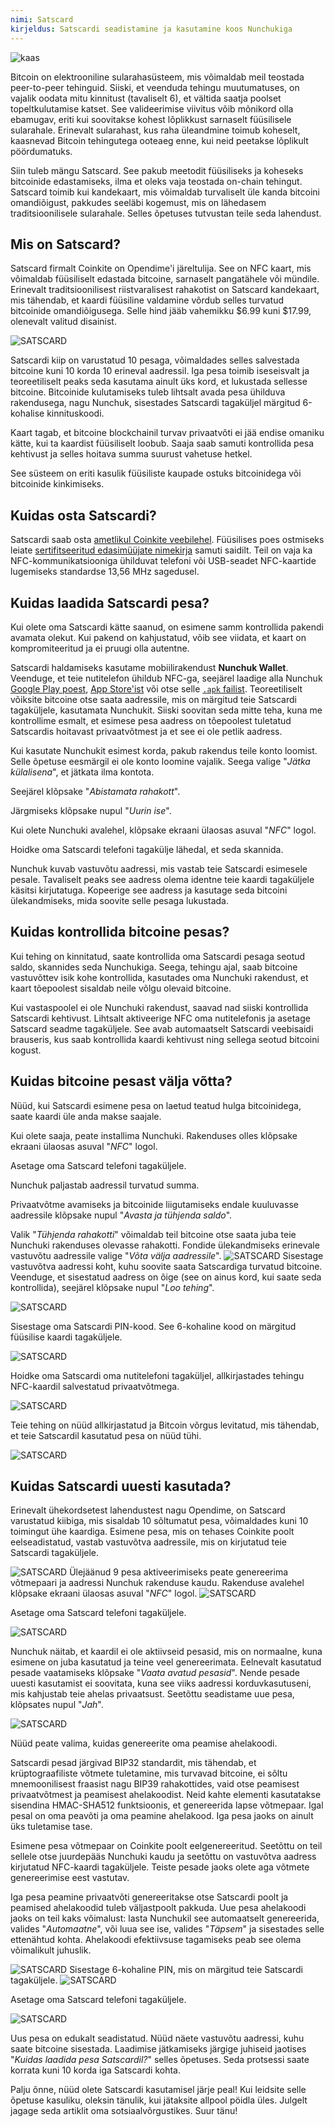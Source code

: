 ```yaml
---
nimi: Satscard
kirjeldus: Satscardi seadistamine ja kasutamine koos Nunchukiga
---
```

![kaas](assets/cover.webp)

Bitcoin on elektrooniline sularahasüsteem, mis võimaldab meil teostada peer-to-peer tehinguid. Siiski, et veenduda tehingu muutumatuses, on vajalik oodata mitu kinnitust (tavaliselt 6), et vältida saatja poolset topeltkulutamise katset. See valideerimise viivitus võib mõnikord olla ebamugav, eriti kui soovitakse kohest lõplikkust sarnaselt füüsilisele sularahale. Erinevalt sularahast, kus raha üleandmine toimub koheselt, kaasnevad Bitcoin tehingutega ooteaeg enne, kui neid peetakse lõplikult pöördumatuks.

Siin tuleb mängu Satscard. See pakub meetodit füüsiliseks ja koheseks bitcoinide edastamiseks, ilma et oleks vaja teostada on-chain tehingut. Satscard toimib kui kandekaart, mis võimaldab turvaliselt üle kanda bitcoini omandiõigust, pakkudes seeläbi kogemust, mis on lähedasem traditsioonilisele sularahale. Selles õpetuses tutvustan teile seda lahendust.

## Mis on Satscard?

Satscard firmalt Coinkite on Opendime'i järeltulija. See on NFC kaart, mis võimaldab füüsiliselt edastada bitcoine, sarnaselt pangatähele või mündile. Erinevalt traditsioonilisest riistvaralisest rahakotist on Satscard kandekaart, mis tähendab, et kaardi füüsiline valdamine võrdub selles turvatud bitcoinide omandiõigusega. Selle hind jääb vahemikku $6.99 kuni $17.99, olenevalt valitud disainist.

![SATSCARD](assets/notext/01.webp)

Satscardi kiip on varustatud 10 pesaga, võimaldades selles salvestada bitcoine kuni 10 korda 10 erineval aadressil. Iga pesa toimib iseseisvalt ja teoreetiliselt peaks seda kasutama ainult üks kord, et lukustada sellesse bitcoine. Bitcoinide kulutamiseks tuleb lihtsalt avada pesa ühilduva rakendusega, nagu Nunchuk, sisestades Satscardi tagaküljel märgitud 6-kohalise kinnituskoodi.

Kaart tagab, et bitcoine blockchainil turvav privaatvõti ei jää endise omaniku kätte, kui ta kaardist füüsiliselt loobub. Saaja saab samuti kontrollida pesa kehtivust ja selles hoitava summa suurust vahetuse hetkel.

See süsteem on eriti kasulik füüsiliste kaupade ostuks bitcoinidega või bitcoinide kinkimiseks.

## Kuidas osta Satscardi?

Satscardi saab osta [ametlikul Coinkite veebilehel](https://store.coinkite.com/store/category/satscard). Füüsilises poes ostmiseks leiate [sertifitseeritud edasimüüjate nimekirja](https://coinkite.com/resellers) samuti saidilt.
Teil on vaja ka NFC-kommunikatsiooniga ühilduvat telefoni või USB-seadet NFC-kaartide lugemiseks standardse 13,56 MHz sagedusel.
## Kuidas laadida Satscardi pesa?

Kui olete oma Satscardi kätte saanud, on esimene samm kontrollida pakendi avamata olekut. Kui pakend on kahjustatud, võib see viidata, et kaart on kompromiteeritud ja ei pruugi olla autentne.

Satscardi haldamiseks kasutame mobiilirakendust **Nunchuk Wallet**. Veenduge, et teie nutitelefon ühildub NFC-ga, seejärel laadige alla Nunchuk [Google Play poest](https://play.google.com/store/apps/details?id=io.nunchuk.android), [App Store'ist](https://apps.apple.com/us/app/nunchuk-bitcoin-wallet/id1563190073) või otse selle [`.apk` failist](https://github.com/nunchuk-io/nunchuk-android/releases).
Teoreetiliselt võiksite bitcoine otse saata aadressile, mis on märgitud teie Satscardi tagaküljele, kasutamata Nunchukit. Siiski soovitan seda mitte teha, kuna me kontrollime esmalt, et esimese pesa aadress on tõepoolest tuletatud Satscardis hoitavast privaatvõtmest ja et see ei ole petlik aadress.

Kui kasutate Nunchukit esimest korda, pakub rakendus teile konto loomist. Selle õpetuse eesmärgil ei ole konto loomine vajalik. Seega valige "*Jätka külalisena*", et jätkata ilma kontota.

Seejärel klõpsake "*Abistamata rahakott*".

Järgmiseks klõpsake nupul "*Uurin ise*".

Kui olete Nunchuki avalehel, klõpsake ekraani ülaosas asuval "*NFC*" logol.

Hoidke oma Satscardi telefoni tagakülje lähedal, et seda skannida.

Nunchuk kuvab vastuvõtu aadressi, mis vastab teie Satscardi esimesele pesale. Tavaliselt peaks see aadress olema identne teie kaardi tagaküljele käsitsi kirjutatuga. Kopeerige see aadress ja kasutage seda bitcoini ülekandmiseks, mida soovite selle pesaga lukustada.

## Kuidas kontrollida bitcoine pesas?

Kui tehing on kinnitatud, saate kontrollida oma Satscardi pesaga seotud saldo, skannides seda Nunchukiga. Seega, tehingu ajal, saab bitcoine vastuvõttev isik kohe kontrollida, kasutades oma Nunchuki rakendust, et kaart tõepoolest sisaldab neile võlgu olevaid bitcoine.

Kui vastaspoolel ei ole Nunchuki rakendust, saavad nad siiski kontrollida Satscardi kehtivust. Lihtsalt aktiveerige NFC oma nutitelefonis ja asetage Satscard seadme tagaküljele. See avab automaatselt Satscardi veebisaidi brauseris, kus saab kontrollida kaardi kehtivust ning sellega seotud bitcoini kogust.

## Kuidas bitcoine pesast välja võtta?

Nüüd, kui Satscardi esimene pesa on laetud teatud hulga bitcoinidega, saate kaardi üle anda makse saajale.

Kui olete saaja, peate installima Nunchuki. Rakenduses olles klõpsake ekraani ülaosas asuval "*NFC*" logol.

Asetage oma Satscard telefoni tagaküljele.

Nunchuk paljastab aadressil turvatud summa.

Privaatvõtme avamiseks ja bitcoinide liigutamiseks endale kuuluvasse aadressile klõpsake nupul "*Avasta ja tühjenda saldo*".

Valik "*Tühjenda rahakotti*" võimaldab teil bitcoine otse saata juba teie Nunchuki rakenduses olevasse rahakotti. Fondide ülekandmiseks erinevale vastuvõtu aadressile valige "*Võta välja aadressile*".
![SATSCARD](assets/notext/16.webp)
Sisestage vastuvõtva aadressi koht, kuhu soovite saata Satscardiga turvatud bitcoine. Veenduge, et sisestatud aadress on õige (see on ainus kord, kui saate seda kontrollida), seejärel klõpsake nupul "*Loo tehing*".

![SATSCARD](assets/notext/17.webp)

Sisestage oma Satscardi PIN-kood. See 6-kohaline kood on märgitud füüsilise kaardi tagaküljele.

![SATSCARD](assets/notext/18.webp)

Hoidke oma Satscardi oma nutitelefoni tagaküljel, allkirjastades tehingu NFC-kaardil salvestatud privaatvõtmega.

![SATSCARD](assets/notext/19.webp)

Teie tehing on nüüd allkirjastatud ja Bitcoin võrgus levitatud, mis tähendab, et teie Satscardil kasutatud pesa on nüüd tühi.

![SATSCARD](assets/notext/20.webp)

## Kuidas Satscardi uuesti kasutada?

Erinevalt ühekordsetest lahendustest nagu Opendime, on Satscard varustatud kiibiga, mis sisaldab 10 sõltumatut pesa, võimaldades kuni 10 toimingut ühe kaardiga. Esimene pesa, mis on tehases Coinkite poolt eelseadistatud, vastab vastuvõtva aadressile, mis on kirjutatud teie Satscardi tagaküljele.

![SATSCARD](assets/notext/21.webp)
Ülejäänud 9 pesa aktiveerimiseks peate genereerima võtmepaari ja aadressi Nunchuk rakenduse kaudu. Rakenduse avalehel klõpsake ekraani ülaosas asuval "*NFC*" logol.
![SATSCARD](assets/notext/22.webp)

Asetage oma Satscard telefoni tagaküljele.

![SATSCARD](assets/notext/23.webp)

Nunchuk näitab, et kaardil ei ole aktiivseid pesasid, mis on normaalne, kuna esimene on juba kasutatud ja teine veel genereerimata. Eelnevalt kasutatud pesade vaatamiseks klõpsake "*Vaata avatud pesasid*". Nende pesade uuesti kasutamist ei soovitata, kuna see viiks aadressi korduvkasutuseni, mis kahjustab teie ahelas privaatsust. Seetõttu seadistame uue pesa, klõpsates nupul "*Jah*".

![SATSCARD](assets/notext/24.webp)

Nüüd peate valima, kuidas genereerite oma peamise ahelakoodi.

Satscardi pesad järgivad BIP32 standardit, mis tähendab, et krüptograafiliste võtmete tuletamine, mis turvavad bitcoine, ei sõltu mnemoonilisest fraasist nagu BIP39 rahakottides, vaid otse peamisest privaatvõtmest ja peamisest ahelakoodist. Neid kahte elementi kasutatakse sisendina HMAC-SHA512 funktsioonis, et genereerida lapse võtmepaar. Igal pesal on oma peavõti ja oma peamine ahelakood. Iga pesa jaoks on ainult üks tuletamise tase.

Esimene pesa võtmepaar on Coinkite poolt eelgenereeritud. Seetõttu on teil sellele otse juurdepääs Nunchuki kaudu ja seetõttu on vastuvõtva aadress kirjutatud NFC-kaardi tagaküljele. Teiste pesade jaoks olete aga võtmete genereerimise eest vastutav.

Iga pesa peamine privaatvõti genereeritakse otse Satscardi poolt ja peamised ahelakoodid tuleb väljastpoolt pakkuda. Uue pesa ahelakoodi jaoks on teil kaks võimalust: lasta Nunchukil see automaatselt genereerida, valides "*Automaatne*", või luua see ise, valides "*Täpsem*" ja sisestades selle ettenähtud kohta. Ahelakoodi efektiivsuse tagamiseks peab see olema võimalikult juhuslik.

![SATSCARD](assets/notext/25.webp)
Sisestage 6-kohaline PIN, mis on märgitud teie Satscardi tagaküljele.
![SATSCARD](assets/notext/26.webp)

Asetage oma Satscard telefoni tagaküljele.

![SATSCARD](assets/notext/27.webp)

Uus pesa on edukalt seadistatud. Nüüd näete vastuvõtu aadressi, kuhu saate bitcoine sisestada. Laadimise jätkamiseks järgige juhiseid jaotises "*Kuidas laadida pesa Satscardil?*" selles õpetuses.
Seda protsessi saate korrata kuni 10 korda iga Satscardi kohta.

Palju õnne, nüüd olete Satscardi kasutamisel järje peal! Kui leidsite selle õpetuse kasuliku, oleksin tänulik, kui jätaksite allpool pöidla üles. Julgelt jagage seda artiklit oma sotsiaalvõrgustikes. Suur tänu!